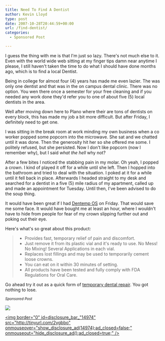 ```yaml
---
title: Need To Find A Dentist
author: Kevin Lloyd
type: post
date: 2007-10-28T20:44:59+00:00
url: /find-dentist/
categories:
  - Sponsored Post

---
```

I guess the thing with me is that I'm just so lazy. There's not much else to it. Even with the world wide web sitting at my finger tips damn near anytime I please, I still haven't taken the time to do what I should have done months ago, which is to find a local Dentist.

Being in college for almost four (4) years has made me even lazier. The was only one dentist and that was in the on campus dental clinic. There was no option. You wen there once a semester for your free cleaning and if you needed any work done they'd refer you to one of about five (5) local dentists in the area.

Well after moving down here to Plano where their are tons of dentists on every block, this has made my job a bit more difficult. But after Friday, I definitely need to get one.

I was sitting in the break room at work minding my own business when a co worker popped some popcorn into the microwave. She sat and we chatted until it was done. Then the generosity hit her so she offered me some. I politely refused, but she persisted. Now I don't like popcorn (now I remember why), but I said _what the hell_ why not?

After a few bites I noticed the stabbing pain in my molar. Oh yeah, I popped a crown. I kind of played it off for a while until she left. Then I hopped into the bathroom and tried to deal with the situation. I poked at it for a while until it fell back in place. Afterwards I headed straight to my desk and searched for a dentist in a five (5) mile radius of my apartment, called up and made an appointment for Tuesday. Until then, I've been advised to do the soup thing.

It would have been great if I had [Dentemp OS][1] on Friday. That would save me some face. It would have bought me at least an hour, where I wouldn't have to hide from people for fear of my crown slipping further out and poking out their eye.

Here's what's so great about this product:

>   * Provides fast, temporary relief of pain and discomfort.
>   * Just remove it from its plastic vial and it's ready to use. No Mess! No Mixing! Several Applications in each vial.
>   * Replaces lost fillings and may be used to temporarily cement loose crowns.
>   * You can eat on it within 30 minutes of setting.
>   * All products have been tested and fully comply with FDA Regulations for Oral Care.

Go ahead try it out as a quick form of [temporary dental repair][1]. You got nothing to lose.

<small><em>Sponsored Post</em></small>

<img class="noshadow" src="https://tinyurl.com/ytmdzm" />

[<img border="0" id=disclosure\_bar\_"14974" src="http://tinyurl.com/2ygbbo" onmouseover="show\_disclosure\_ad(14974);ad\_closed=false;" onmouseout="hide\_disclosure\_ad();ad\_closed=true;" />][1]

 [1]: http://www.majesticdrug.com/dentemp_os.htm